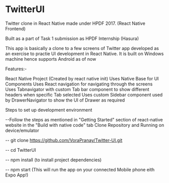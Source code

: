 # TwitterUI
Twitter clone in React Native made under HPDF 2017. (React Native Frontend)

Built as a part of Task 1 submission as HPDF Internship (Hasura)

This app is basically a clone to a few screens of Twitter app developed as an exercise to practie UI development in React Native. It is built on Windows machine hence supports Android as of now

Features:-

React Native Project (Created by react native init) Uses Native Base for UI Components Uses React navigation for navigating through the screens Uses Tabnavigator with custom Tab bar component to show different headers when specific Tab selected Uses custom Sidebar component used by DrawerNavigator to show the UI of Drawer as required

Steps to set up development environment

--Follow the steps as mentioned in "Getting Started" section of react-native website in the "Build with native code" tab
Clone Repository and Running on device/emulator

-- git clone https://github.com/VoraPranay/Twitter-UI.git

-- cd TwitterUI

-- npm install (to install project dependencies)

-- npm start (This will run the app on your connected Mobile phone eith Expo App!)

